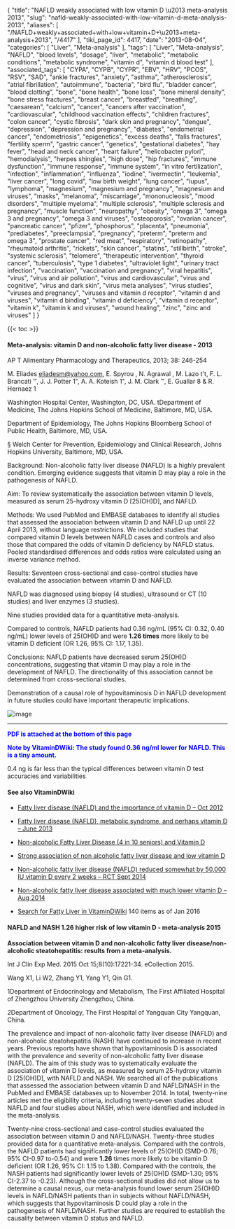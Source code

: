 {
    "title": "NAFLD weakly associated with low vitamin D \u2013 meta-analysis 2013",
    "slug": "nafld-weakly-associated-with-low-vitamin-d-meta-analysis-2013",
    "aliases": [
        "/NAFLD+weakly+associated+with+low+vitamin+D+\u2013+meta-analysis+2013",
        "/4417"
    ],
    "tiki_page_id": 4417,
    "date": "2013-08-04",
    "categories": [
        "Liver",
        "Meta-analysis"
    ],
    "tags": [
        "Liver",
        "Meta-analysis",
        "NAFLD",
        "blood levels",
        "dosage",
        "liver",
        "metabolic",
        "metabolic conditions",
        "metabolic syndrome",
        "vitamin d",
        "vitamin d blood test"
    ],
    "associated_tags": [
        "CYPA",
        "CYPB",
        "CYPR",
        "EBV",
        "HRV",
        "PCOS",
        "RSV",
        "SAD",
        "ankle fractures",
        "anxiety",
        "asthma",
        "atherosclerosis",
        "atrial fibrillation",
        "autoimmune",
        "bacteria",
        "bird flu",
        "bladder cancer",
        "blood clotting",
        "bone",
        "bone health",
        "bone loss",
        "bone mineral density",
        "bone stress fractures",
        "breast cancer",
        "breastfed",
        "breathing",
        "caesarean",
        "calcium",
        "cancer",
        "cancers after vaccination",
        "cardiovascular",
        "childhood vaccination effects",
        "children fractures",
        "colon cancer",
        "cystic fibrosis",
        "dark skin and pregnancy",
        "dengue",
        "depression",
        "depression and pregnancy",
        "diabetes",
        "endometrial cancer",
        "endometriosis",
        "epigenetics",
        "excess deaths",
        "falls fractures",
        "fertility sperm",
        "gastric cancer",
        "genetics",
        "gestational diabetes",
        "hay fever",
        "head and neck cancer",
        "heart failure",
        "helicobacter pylori",
        "hemodialysis",
        "herpes shingles",
        "high dose",
        "hip fractures",
        "immune dysfunction",
        "immune response",
        "immune system",
        "in vitro fertilization",
        "infection",
        "inflammation",
        "influenza",
        "iodine",
        "ivermectin",
        "leukemia",
        "liver cancer",
        "long covid",
        "low birth weight",
        "lung cancer",
        "lupus",
        "lymphoma",
        "magnesium",
        "magnesium and pregnancy",
        "magnesium and viruses",
        "masks",
        "melanoma",
        "miscarriage",
        "mononucleosis",
        "mood disorders",
        "multiple myeloma",
        "multiple sclerosis",
        "multiple sclerosis and pregnancy",
        "muscle function",
        "neuropathy",
        "obesity",
        "omega 3",
        "omega 3 and pregnancy",
        "omega 3 and viruses",
        "osteoporosis",
        "ovarian cancer",
        "pancreatic cancer",
        "pfizer",
        "phosphorus",
        "placenta",
        "pneumonia",
        "prediabetes",
        "preeclampsia",
        "pregnancy",
        "preterm",
        "preterm and omega 3",
        "prostate cancer",
        "red meat",
        "respiratory",
        "retinopathy",
        "rheumatoid arthritis",
        "rickets",
        "skin cancer",
        "statins",
        "stillbirth",
        "stroke",
        "systemic sclerosis",
        "telomere",
        "therapeutic intervention",
        "thyroid cancer",
        "tuberculosis",
        "type 1 diabetes",
        "ultraviolet light",
        "urinary tract infection",
        "vaccination",
        "vaccination and pregnancy",
        "viral hepatitis",
        "virus",
        "virus and air pollution",
        "virus and cardiovascular",
        "virus and cognitive",
        "virus and dark skin",
        "virus meta analyses",
        "virus studies",
        "viruses and pregnancy",
        "viruses and vitamin d receptor",
        "vitamin d and viruses",
        "vitamin d binding",
        "vitamin d deficiency",
        "vitamin d receptor",
        "vitamin k",
        "vitamin k and viruses",
        "wound healing",
        "zinc",
        "zinc and viruses"
    ]
}


{{< toc >}}

#### Meta-analysis: vitamin D and non-alcoholic fatty liver disease - 2013

AP T Alimentary Pharmacology and Therapeutics,  2013; 38: 246-254

M. Eliades  eliadesm@yahoo.com, E. Spyrou , N. Agrawal , M. Lazo t't, F. L. Brancati ™, J. J. Potter 1", A. A. Koteish 1", J. M. Clark ™, E. Guallar 8 & R. Hernaez 1

Washington Hospital Center, Washington, DC, USA. tDepartment of Medicine, The Johns Hopkins School of Medicine, Baltimore, MD, USA. 

Department of Epidemiology, The Johns Hopkins Bloomberg School of Public Health, Baltimore, MD, USA.

§ Welch Center for Prevention, Epidemiology and Clinical Research, Johns Hopkins University, Baltimore, MD, USA.

Background: Non-alcoholic fatty liver disease (NAFLD) is a highly prevalent condition. Emerging evidence suggests that vitamin D may play a role in the pathogenesis of NAFLD.

Aim: To review systematically the association between vitamin D levels, measured as serum 25-hydroxy vitamin D <span>[25(OH)D]</span>, and NAFLD.

Methods: We used PubMed and EMBASE databases to identify all studies that assessed the association between vitamin D and NAFLD up until 22 April 2013, without language restrictions. We included studies that compared vitamin D levels between NAFLD cases and controls and also those that compared the odds of vitamin D deficiency by NAFLD status. Pooled standardised differences and odds ratios were calculated using an inverse variance method.

Results: Seventeen cross-sectional and case-control studies have evaluated the association between vitamin D and NAFLD. 

NAFLD was diagnosed using biopsy (4 studies), ultrasound or CT (10 studies) and liver enzymes (3 studies). 

Nine studies provided data for a quantitative meta-analysis. 

Compared to controls, NAFLD patients had 0.36 ng/mL (95% CI: 0.32, 0.40 ng/mL) lower levels of 25(OH)D and were  **1.26 times**  more likely to be vitamin D deficient (OR 1.26, 95% CI: 1.17, 1.35).

Conclusions: NAFLD patients have decreased serum 25(OH)D concentrations, suggesting that vitamin D may play a role in the development of NAFLD. The directionality of this association cannot be determined from cross-sectional studies. 

Demonstration of a causal role of hypovitaminosis D in NAFLD development in future studies could have important therapeutic implications.

<img src="https://d378j1rmrlek7x.cloudfront.net/attachments/jpeg/fatty3.jpg" alt="image">

---

 **<span style="color:#00F;">PDF is attached at the bottom of this page</span>** 

 **<span style="color:#00F;">Note by VitaminDWiki: The study found 0.36 ng/ml lower for NAFLD. This is a tiny amount.</span>** 

0.4 ng is far less than the typical differences between vitamin D test accuracies and variabilities

#### See also VitaminDWiki

* [Fatty liver disease (NAFLD) and the importance of vitamin D – Oct 2012](/posts/fatty-liver-disease-nafld-and-the-importance-of-vitamin-d) 

* [Fatty liver disease (NAFLD), metabolic syndrome, and perhaps vitamin D – June 2013](/posts/fatty-liver-disease-nafld-metabolic-syndrome-and-perhaps-vitamin-d)

* [Non-alcoholic Fatty Liver Disease (4 in 10 seniors) and Vitamin D](/posts/non-alcoholic-fatty-liver-disease-4-in-10-seniors-and-vitamin-d)

* [Strong association of non alcoholic fatty liver disease and low vitamin D](/tags/strong-association-of-non-alcoholic-fatty-liver-disease-and-low-vitamin-d.html)

* [Non-alcoholic fatty liver disease (NAFLD) reduced somewhat by 50,000 IU vitamin D every 2 weeks – RCT Sept 2014](/tags/non-alcoholic-fatty-liver-disease-nafld-reduced-somewhat-by-50000-iu-vitamin-d-every-2-weeks-rct-sept-2014.html)

* [Non-alcoholic fatty liver disease associated with much lower vitamin D – Aug 2014](/tags/non-alcoholic-fatty-liver-disease-associated-with-much-lower-vitamin-d-aug-2014.html)

* [Search for Fatty Liver in VitaminDWiki](https://www.VitaminDWiki.com/Search+Results?hl=en&oe=UTF-8&ie=UTF-8&btnG=Google+Search&googles.x=0&googles.y=0&q=%22fatty+liver%22&domains=VitaminDWiki.com&sitesearch=VitaminDWiki.com) 140 items as of Jan 2016

#### NAFLD and NASH  1.26 higher risk of low vitamin D - meta-analysis 2015

 **Association between vitamin D and non-alcoholic fatty liver disease/non-alcoholic steatohepatitis: results from a meta-analysis.** 

Int J Clin Exp Med. 2015 Oct 15;8(10):17221-34. eCollection 2015.

Wang X1, Li W2, Zhang Y1, Yang Y1, Qin G1.

1Department of Endocrinology and Metabolism, The First Affiliated Hospital of Zhengzhou University Zhengzhou, China.

2Department of Oncology, The First Hospital of Yangquan City Yangquan, China.

The prevalence and impact of non-alcoholic fatty liver disease (NAFLD) and non-alcoholic steatohepatitis (NASH) have continued to increase in recent years. Previous reports have shown that hypovitaminosis D is associated with the prevalence and severity of non-alcoholic fatty liver disease (NAFLD). The aim of this study was to systematically evaluate the association of vitamin D levels, as measured by serum 25-hydroxy vitamin D <span>[25(OH)D]</span>, with NAFLD and NASH. We searched all of the publications that assessed the association between vitamin D and NAFLD/NASH in the PubMed and EMBASE databases up to November 2014. In total, twenty-nine articles met the eligibility criteria, including twenty-seven studies about NAFLD and four studies about NASH, which were identified and included in the meta-analysis. 

Twenty-nine cross-sectional and case-control studies evaluated the association between vitamin D and NAFLD/NASH. Twenty-three studies provided data for a quantitative meta-analysis. Compared with the controls, the NAFLD patients had significantly lower levels of 25(OH)D (SMD-0.76; 95% CI-0.97 to-0.54) and were  **1.26**  times more likely to be vitamin D deficient (OR 1.26, 95% CI: 1.15 to 1.38). Compared with the controls, the NASH patients had significantly lower levels of 25(OH)D (SMD-1.30; 95% CI-2.37 to -0.23). Although the cross-sectional studies did not allow us to determine a causal nexus, our meta-analysis found lower serum 25(OH)D levels in NAFLD/NASH patients than in subjects without NAFLD/NASH, which suggests that hypovitaminosis D could play a role in the pathogenesis of NAFLD/NASH. Further studies are required to establish the causality between vitamin D status and NAFLD.